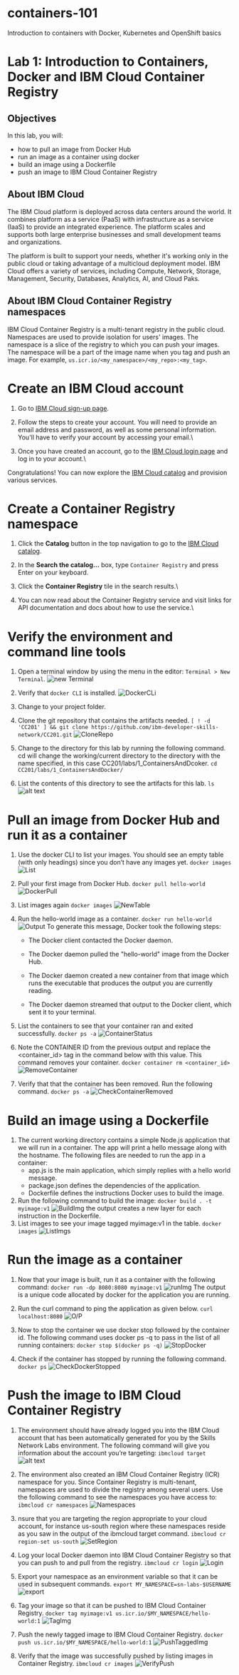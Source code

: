# containers-101
Introduction to containers with Docker, Kubernetes and OpenShift basics


Lab 1:
Introduction to Containers, Docker and IBM Cloud Container Registry
==================================================

Objectives
----------

In this lab, you will:

-   how to pull an image from Docker Hub
-   run an image as a container using docker
-   build an image using a Dockerfile
-   push an image to IBM Cloud Container Registry


About IBM Cloud
---------------

The IBM Cloud platform is deployed across data centers around the world. It combines platform as a service (PaaS) with infrastructure as a service (IaaS) to provide an integrated experience. The platform scales and supports both large enterprise businesses and small development teams and organizations.

The platform is built to support your needs, whether it's working only in the public cloud or taking advantage of a multicloud deployment model. IBM Cloud offers a variety of services, including Compute, Network, Storage, Management, Security, Databases, Analytics, AI, and Cloud Paks.

About IBM Cloud Container Registry namespaces
---------------------------------------------

IBM Cloud Container Registry is a multi-tenant registry in the public cloud. Namespaces are used to provide isolation for users' images. The namespace is a slice of the registry to which you can push your images. The namespace will be a part of the image name when you tag and push an image. For example, `us.icr.io/<my_namespace>/<my_repo>:<my_tag>`.

Create an IBM Cloud account
===========================

1.  Go to [IBM Cloud sign-up page](https://cloud.ibm.com/registration?cm_mmc=Inpersondirected-_-Audience+Developer_Developer+Conversation-_-WW_WW-_-Sep2020-understandingcontainerswithkubernetesoncloud-workshopseries-eventid-5f60da0db65b87024455335b-global-devadvgrp-bangalore-franchise-workshop-bangalore_ov75915&cm_mmca1=000039JL&cm_mmca2=10010797&eventid=5f60da0db65b87024455335b).

2.  Follow the steps to create your account. You will need to provide an email address and password, as well as some personal information. You'll have to verify your account by accessing your email.\
    

3.  Once you have created an account, go to the [IBM Cloud login page](https://cloud.ibm.com/registration?cm_mmc=Inpersondirected-_-Audience+Developer_Developer+Conversation-_-WW_WW-_-Sep2020-understandingcontainerswithkubernetesoncloud-workshopseries-eventid-5f60da0db65b87024455335b-global-devadvgrp-bangalore-franchise-workshop-bangalore_ov75915&cm_mmca1=000039JL&cm_mmca2=10010797&eventid=5f60da0db65b87024455335b) and log in to your account.\
    

Congratulations! You can now explore the [IBM Cloud catalog](https://cloud.ibm.com/kubernetes/catalog/) and provision various services.

Create a Container Registry namespace
=====================================

1.  Click the **Catalog** button in the top navigation to go to the [IBM Cloud catalog](https://cloud.ibm.com/registration?cm_mmc=Inpersondirected-_-Audience+Developer_Developer+Conversation-_-WW_WW-_-Sep2020-understandingcontainerswithkubernetesoncloud-workshopseries-eventid-5f60da0db65b87024455335b-global-devadvgrp-bangalore-franchise-workshop-bangalore_ov75915&cm_mmca1=000039JL&cm_mmca2=10010797&eventid=5f60da0db65b87024455335b).

2.  In the **Search the catalog...** box, type `Container Registry` and press Enter on your keyboard.

3.  Click the **Container Registry** tile in the search results.\
    

4.  You can now read about the Container Registry service and visit links for API documentation and docs about how to use the service.\

Verify the environment and command line tools
=====================================

1. Open a terminal window by using the menu in the editor: ```Terminal > New Terminal```.
![new Terminal](image-5.png)

2. Verify that ```docker CLI``` is installed.
   ![DockerCLi](image-6.png)
3. Change to your project folder.
4. Clone the git repository that contains the artifacts needed.
   `[ ! -d 'CC201' ] && git clone https://github.com/ibm-developer-skills-network/CC201.git`
   ![CloneRepo](image-7.png)

5. Change to the directory for this lab by running the following command. cd will change the working/current directory to the directory with the name specified, in this case CC201/labs/1_ContainersAndDcoker.
   `cd CC201/labs/1_ContainersAndDocker/`
6. List the contents of this directory to see the artifacts for this lab.
`ls`
![alt text](image-8.png)

Pull an image from Docker Hub and run it as a container
=====================================

1. Use the docker CLI to list your images.
You should see an empty table (with only headings) since you don’t have any images yet.
   `docker images`
   ![List](image-9.png)

2. Pull your first image from Docker Hub.
   `docker pull hello-world`
   ![DockerPull](image-10.png)

3. List images again
   `docker images`
   ![NewTable](image-11.png)
4. Run the hello-world image as a container.
   `docker run hello-world`
   ![Output](image-12.png)
   To generate this message, Docker took the following steps:
   * The Docker client contacted the Docker daemon.
   * The Docker daemon pulled the "hello-world" image from the Docker Hub.
    
   * The Docker daemon created a new container from that image which runs the executable that produces the output you are currently reading.
   * The Docker daemon streamed that output to the Docker client, which sent it to your terminal.
5. List the containers to see that your container ran and exited successfully.
`docker ps -a`
![ContainerStatus](image-13.png)
6. Note the CONTAINER ID from the previous output and replace the <container_id> tag in the command below with this value. This command removes your container.
   `docker container rm <container_id>`
   ![RemoveContainer](image-14.png)
7. Verify that that the container has been removed. Run the following command.
   `docker ps -a`
   ![CheckContainerRemoved](image-15.png)


Build an image using a Dockerfile
=====================================

1. The current working directory contains a simple Node.js application that we will run in a container. The app will print a hello message along with the hostname. The following files are needed to run the app in a container:
   * app.js is the main application, which simply replies with a hello world message.
   * package.json defines the dependencies of the application.
   * Dockerfile defines the instructions Docker uses to build the image.
2. Run the following command to build the image:
   `docker build . -t myimage:v1`
   ![BuildImg](image-16.png)
    the output creates a new layer for each instruction in the Dockerfile.
3. List images to see your image tagged myimage:v1 in the table.
   `docker images`
   ![ListImgs](image-17.png)

Run the image as a container
=====================================

1. Now that your image is built, run it as a container with the following command:
   `docker run -dp 8080:8080 myimage:v1`
   ![runImg](image-18.png)
   The output is a unique code allocated by docker for the application you are running.

2. Run the curl command to ping the application as given below.
`curl localhost:8080`
![O/P](image-19.png)

3. Now to stop the container we use docker stop followed by the container id. The following command uses docker ps -q to pass in the list of all running containers:
   `docker stop $(docker ps -q)`
   ![StopDocker](image-20.png)

4. Check if the container has stopped by running the following command.
   `docker ps`
   ![CheckDockerStopped](image-21.png)

Push the image to IBM Cloud Container Registry
=====================================
1. The environment should have already logged you into the IBM Cloud account that has been automatically generated for you by the Skills Network Labs environment. The following command will give you information about the account you’re targeting:
   `ibmcloud target`
   ![alt text](image-22.png)
2. The environment also created an IBM Cloud Container Registry (ICR) namespace for you. Since Container Registry is multi-tenant, namespaces are used to divide the registry among several users. Use the following command to see the namespaces you have access to:
   `ibmcloud cr namespaces`
   ![Namespaces](image-23.png)

3. nsure that you are targeting the region appropriate to your cloud account, for instance us-south region where these namespaces reside as you saw in the output of the ibmcloud target command.
   `ibmcloud cr region-set us-south`
   ![SetRegion](image-24.png)

4. Log your local Docker daemon into IBM Cloud Container Registry so that you can push to and pull from the registry.
   `ibmcloud cr login`
   ![Login](image-25.png)

5. Export your namespace as an environment variable so that it can be used in subsequent commands.
   `export MY_NAMESPACE=sn-labs-$USERNAME`
   ![export](image-26.png)

6. Tag your image so that it can be pushed to IBM Cloud Container Registry.
   `docker tag myimage:v1 us.icr.io/$MY_NAMESPACE/hello-world:1`
   ![TagImg](image-27.png)

7. Push the newly tagged image to IBM Cloud Container Registry.
   `docker push us.icr.io/$MY_NAMESPACE/hello-world:1`
   ![PushTaggedImg](image-28.png)

8. Verify that the image was successfully pushed by listing images in Container Registry.
   `ibmcloud cr images`
   ![VerifyPush](image-29.png)
